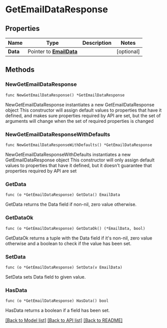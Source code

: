 # GetEmailDataResponse

## Properties

Name | Type | Description | Notes
------------ | ------------- | ------------- | -------------
**Data** | Pointer to [**EmailData**](EmailData.md) |  | [optional] 

## Methods

### NewGetEmailDataResponse

`func NewGetEmailDataResponse() *GetEmailDataResponse`

NewGetEmailDataResponse instantiates a new GetEmailDataResponse object
This constructor will assign default values to properties that have it defined,
and makes sure properties required by API are set, but the set of arguments
will change when the set of required properties is changed

### NewGetEmailDataResponseWithDefaults

`func NewGetEmailDataResponseWithDefaults() *GetEmailDataResponse`

NewGetEmailDataResponseWithDefaults instantiates a new GetEmailDataResponse object
This constructor will only assign default values to properties that have it defined,
but it doesn't guarantee that properties required by API are set

### GetData

`func (o *GetEmailDataResponse) GetData() EmailData`

GetData returns the Data field if non-nil, zero value otherwise.

### GetDataOk

`func (o *GetEmailDataResponse) GetDataOk() (*EmailData, bool)`

GetDataOk returns a tuple with the Data field if it's non-nil, zero value otherwise
and a boolean to check if the value has been set.

### SetData

`func (o *GetEmailDataResponse) SetData(v EmailData)`

SetData sets Data field to given value.

### HasData

`func (o *GetEmailDataResponse) HasData() bool`

HasData returns a boolean if a field has been set.


[[Back to Model list]](../README.md#documentation-for-models) [[Back to API list]](../README.md#documentation-for-api-endpoints) [[Back to README]](../README.md)



